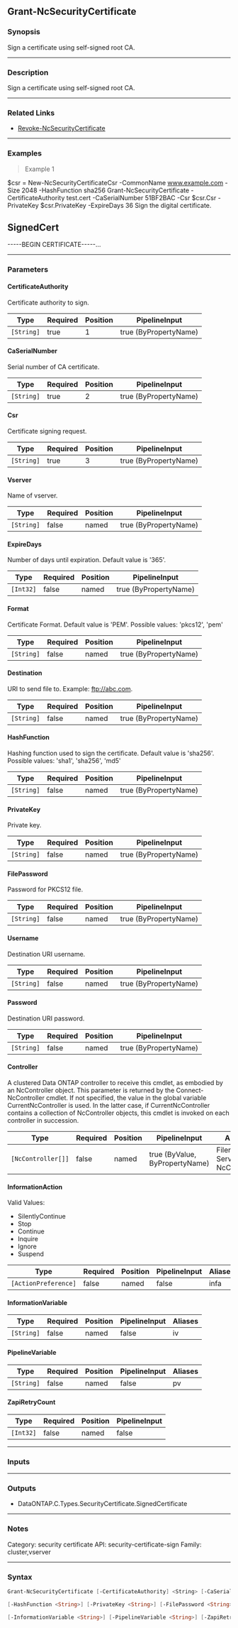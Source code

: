 Grant-NcSecurityCertificate
---------------------------

### Synopsis
Sign a certificate using self-signed root CA.

---

### Description

Sign a certificate using self-signed root CA.

---

### Related Links
* [Revoke-NcSecurityCertificate](Revoke-NcSecurityCertificate)

---

### Examples
> Example 1

$csr = New-NcSecurityCertificateCsr -CommonName www.example.com -Size 2048 -HashFunction sha256
Grant-NcSecurityCertificate -CertificateAuthority test.cert -CaSerialNumber 51BF2BAC -Csr $csr.Csr -PrivateKey $csr.PrivateKey -ExpireDays 36
Sign the digital certificate.

SignedCert
----------
-----BEGIN CERTIFICATE-----...

---

### Parameters
#### **CertificateAuthority**
Certificate authority to sign.

|Type      |Required|Position|PipelineInput        |
|----------|--------|--------|---------------------|
|`[String]`|true    |1       |true (ByPropertyName)|

#### **CaSerialNumber**
Serial number of CA certificate.

|Type      |Required|Position|PipelineInput        |
|----------|--------|--------|---------------------|
|`[String]`|true    |2       |true (ByPropertyName)|

#### **Csr**
Certificate signing request.

|Type      |Required|Position|PipelineInput        |
|----------|--------|--------|---------------------|
|`[String]`|true    |3       |true (ByPropertyName)|

#### **Vserver**
Name of vserver.

|Type      |Required|Position|PipelineInput        |
|----------|--------|--------|---------------------|
|`[String]`|false   |named   |true (ByPropertyName)|

#### **ExpireDays**
Number of days until expiration. Default value is '365'.

|Type     |Required|Position|PipelineInput        |
|---------|--------|--------|---------------------|
|`[Int32]`|false   |named   |true (ByPropertyName)|

#### **Format**
Certificate Format. Default value is 'PEM'.  Possible values: 'pkcs12', 'pem'

|Type      |Required|Position|PipelineInput        |
|----------|--------|--------|---------------------|
|`[String]`|false   |named   |true (ByPropertyName)|

#### **Destination**
URI to send file to. Example: ftp://abc.com.

|Type      |Required|Position|PipelineInput        |
|----------|--------|--------|---------------------|
|`[String]`|false   |named   |true (ByPropertyName)|

#### **HashFunction**
Hashing function used to sign the certificate. Default value is 'sha256'.  Possible values: 'sha1', 'sha256', 'md5'

|Type      |Required|Position|PipelineInput        |
|----------|--------|--------|---------------------|
|`[String]`|false   |named   |true (ByPropertyName)|

#### **PrivateKey**
Private key.

|Type      |Required|Position|PipelineInput        |
|----------|--------|--------|---------------------|
|`[String]`|false   |named   |true (ByPropertyName)|

#### **FilePassword**
Password for PKCS12 file.

|Type      |Required|Position|PipelineInput        |
|----------|--------|--------|---------------------|
|`[String]`|false   |named   |true (ByPropertyName)|

#### **Username**
Destination URI username.

|Type      |Required|Position|PipelineInput        |
|----------|--------|--------|---------------------|
|`[String]`|false   |named   |true (ByPropertyName)|

#### **Password**
Destination URI password.

|Type      |Required|Position|PipelineInput        |
|----------|--------|--------|---------------------|
|`[String]`|false   |named   |true (ByPropertyName)|

#### **Controller**
A clustered Data ONTAP controller to receive this cmdlet, as embodied by an NcController object.  This parameter is returned by the Connect-NcController cmdlet.  If not specified, the value in the global variable CurrentNcController is used.  In the latter case, if CurrentNcController contains a collection of NcController objects, this cmdlet is invoked on each controller in succession.

|Type              |Required|Position|PipelineInput                 |Aliases                          |
|------------------|--------|--------|------------------------------|---------------------------------|
|`[NcController[]]`|false   |named   |true (ByValue, ByPropertyName)|Filer<br/>Server<br/>NcController|

#### **InformationAction**

Valid Values:

* SilentlyContinue
* Stop
* Continue
* Inquire
* Ignore
* Suspend

|Type                |Required|Position|PipelineInput|Aliases|
|--------------------|--------|--------|-------------|-------|
|`[ActionPreference]`|false   |named   |false        |infa   |

#### **InformationVariable**

|Type      |Required|Position|PipelineInput|Aliases|
|----------|--------|--------|-------------|-------|
|`[String]`|false   |named   |false        |iv     |

#### **PipelineVariable**

|Type      |Required|Position|PipelineInput|Aliases|
|----------|--------|--------|-------------|-------|
|`[String]`|false   |named   |false        |pv     |

#### **ZapiRetryCount**

|Type     |Required|Position|PipelineInput|
|---------|--------|--------|-------------|
|`[Int32]`|false   |named   |false        |

---

### Inputs

---

### Outputs
* DataONTAP.C.Types.SecurityCertificate.SignedCertificate

---

### Notes
Category: security certificate
API: security-certificate-sign
Family: cluster,vserver

---

### Syntax
```PowerShell
Grant-NcSecurityCertificate [-CertificateAuthority] <String> [-CaSerialNumber] <String> [-Csr] <String> [-Vserver <String>] [-ExpireDays <Int32>] [-Format <String>] [-Destination <String>] 
```
```PowerShell
[-HashFunction <String>] [-PrivateKey <String>] [-FilePassword <String>] [-Username <String>] [-Password <String>] [-Controller <NcController[]>] [-InformationAction <ActionPreference>] 
```
```PowerShell
[-InformationVariable <String>] [-PipelineVariable <String>] [-ZapiRetryCount <Int32>] [<CommonParameters>]
```
